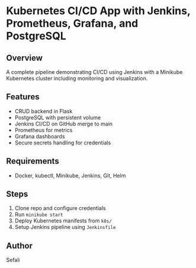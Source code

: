 # Kubernetes CI/CD App with Jenkins, Prometheus, Grafana, and PostgreSQL

## Overview
A complete pipeline demonstrating CI/CD using Jenkins with a Minikube Kubernetes cluster including monitoring and visualization.

## Features
- CRUD backend in Flask
- PostgreSQL with persistent volume
- Jenkins CI/CD on GitHub merge to main
- Prometheus for metrics
- Grafana dashboards
- Secure secrets handling for credentials

## Requirements
- Docker, kubectl, Minikube, Jenkins, Git, Helm

## Steps
1. Clone repo and configure credentials
2. Run `minikube start`
3. Deploy Kubernetes manifests from `k8s/`
4. Setup Jenkins pipeline using `Jenkinsfile`

## Author
Sefali